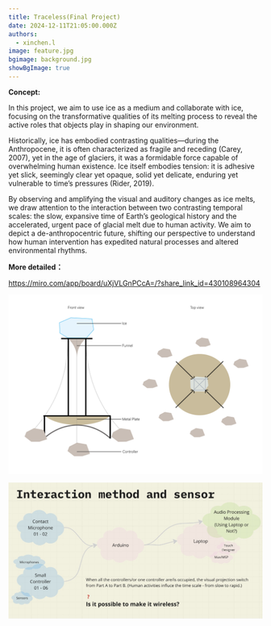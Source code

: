 ```yaml
---
title: Traceless(Final Project)
date: 2024-12-11T21:05:00.000Z
authors:
  - xinchen.l
image: feature.jpg
bgimage: background.jpg
showBgImage: true
---
```

**Conc﻿ept:**

In this project, we aim to use ice as a medium and collaborate with ice, focusing on the transformative qualities of its melting process to reveal the active roles that objects play in shaping our environment.

Historically, ice has embodied contrasting qualities—during the Anthropocene, it is often characterized as fragile and receding (Carey, 2007), yet in the age of glaciers, it was a formidable force capable of overwhelming human existence. Ice itself embodies tension: it is adhesive yet slick, seemingly clear yet opaque, solid yet delicate, enduring yet vulnerable to time’s pressures (Rider, 2019).

By observing and amplifying the visual and auditory changes as ice melts, we draw attention to the interaction between two contrasting temporal scales: the slow, expansive time of Earth’s geological history and the accelerated, urgent pace of glacial melt due to human activity. We aim to depict a de-anthropocentric future, shifting our perspective to understand how human intervention has expedited natural processes and altered environmental rhythms.

**More detailed：**

<https://miro.com/app/board/uXjVLGnPCcA=/?share_link_id=430108964304>

![](草图_画板-1.png "sketch")

![](wechatimg397.jpg)

